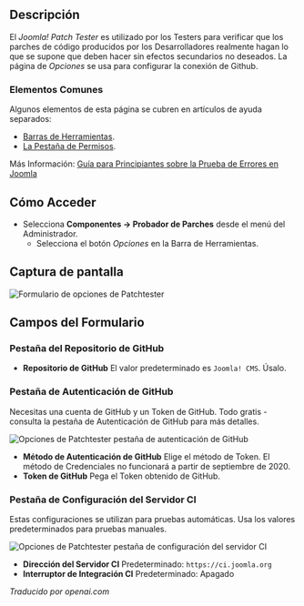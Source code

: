 <!-- Filename: Help4.x:Components_Patch_Tester_Options  / Display title: Options de Testeur de Patch -->

## Descripción

El *Joomla! Patch Tester* es utilizado por los Testers para verificar que los parches de código producidos por los Desarrolladores realmente hagan lo que se supone que deben hacer sin efectos secundarios no deseados. La página de *Opciones* se usa para configurar la conexión de Github.

### Elementos Comunes

Algunos elementos de esta página se cubren en artículos de ayuda separados:

* [Barras de Herramientas](jdocmanual?article=help/common-elements/toolbars).
* [La Pestaña de Permisos](jdocmanual?article=help/common-elements/edit-permissions).

Más Información: [Guía para Principiantes sobre la Prueba de Errores en Joomla](https://brian.teeman.net/joomla/873-a-dummies-guide-to-joomla-bug-testing)

## Cómo Acceder

- Selecciona **Componentes → Probador de Parches** desde el menú del Administrador.
  - Selecciona el botón *Opciones* en la Barra de Herramientas.

## Captura de pantalla

![Formulario de opciones de Patchtester](../../../es/images/joomla-patchtester/patchtester-options-github-repository-tab.png)

## Campos del Formulario

### Pestaña del Repositorio de GitHub

- **Repositorio de GitHub** El valor predeterminado es `Joomla! CMS`. Úsalo.

### Pestaña de Autenticación de GitHub

Necesitas una cuenta de GitHub y un Token de GitHub. Todo gratis - consulta la pestaña de Autenticación de GitHub para más detalles.

![Opciones de Patchtester pestaña de autenticación de GitHub](../../../es/images/joomla-patchtester/patchtester-options-github-authentication-tab.png)

- **Método de Autenticación de GitHub** Elige el método de Token. El
  método de Credenciales no funcionará a partir de septiembre de 2020.
- **Token de GitHub** Pega el Token obtenido de GitHub.

### Pestaña de Configuración del Servidor CI

Estas configuraciones se utilizan para pruebas automáticas. Usa los valores predeterminados para pruebas manuales.

![Opciones de Patchtester pestaña de configuración del servidor CI](../../../es/images/joomla-patchtester/patchtester-options-ci-server-settings-tab.png)

- **Dirección del Servidor CI** Predeterminado: `https://ci.joomla.org`
- **Interruptor de Integración CI** Predeterminado: Apagado


*Traducido por openai.com*


